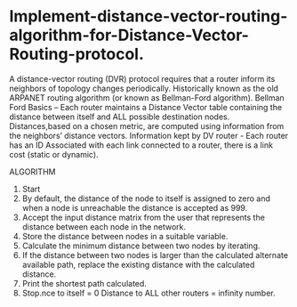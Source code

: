 # Implement-distance-vector-routing-algorithm-for-Distance-Vector-Routing-protocol.
A distance-vector routing (DVR) protocol requires that a router inform its neighbors of topology changes periodically. Historically known as the old ARPANET routing algorithm (or known as Bellman-Ford algorithm).  Bellman Ford Basics – Each router maintains a Distance Vector table containing the distance between itself and ALL possible destination nodes. Distances,based on a chosen metric, are computed using information from the neighbors’ distance vectors.  Information kept by DV router - Each router has an ID Associated with each link connected to a router,  there is a link cost (static or dynamic).

ALGORITHM
1. Start
2. By default, the distance of the node to itself is assigned to zero and when a node is unreachable the distance is accepted as 999.
3. Accept the input distance matrix from the user that represents the distance between each node in the network.
4. Store the distance between nodes in a suitable variable. 
5. Calculate the minimum distance between two nodes by iterating.
6. If the distance between two nodes is larger than the calculated alternate available path, replace the existing distance with the calculated distance.
7. Print the shortest path calculated. 
8. Stop.nce to itself = 0 Distance to ALL other routers = infinity number.
